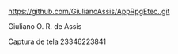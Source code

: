 https://github.com/GiulianoAssis/AppRpgEtec..git

Giuliano O. R. de Assis

Captura de tela  23346223841
